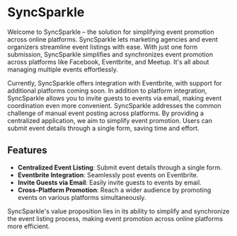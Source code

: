 # SyncSparkle

Welcome to SyncSparkle – the solution for simplifying event promotion across online platforms. SyncSparkle lets marketing agencies and event organizers streamline event listings with ease. With just one form submission, SyncSparkle simplifies and synchronizes event promotion across platforms like Facebook, Eventbrite, and Meetup. It's all about managing multiple events effortlessly.

Currently, SyncSparkle offers integration with Eventbrite, with support for additional platforms coming soon. In addition to platform integration, SyncSparkle allows you to invite guests to events via email, making event coordination even more convenient. SyncSparkle addresses the common challenge of manual event posting across platforms. By providing a centralized application, we aim to simplify event promotion. Users can submit event details through a single form, saving time and effort.

## Features

- **Centralized Event Listing**: Submit event details through a single form.
- **Eventbrite Integration**: Seamlessly post events on Eventbrite.
- **Invite Guests via Email**: Easily invite guests to events by email.
- **Cross-Platform Promotion**: Reach a wider audience by promoting events on various platforms simultaneously.

SyncSparkle's value proposition lies in its ability to simplify and synchronize the event listing process, making event promotion across online platforms more efficient.
